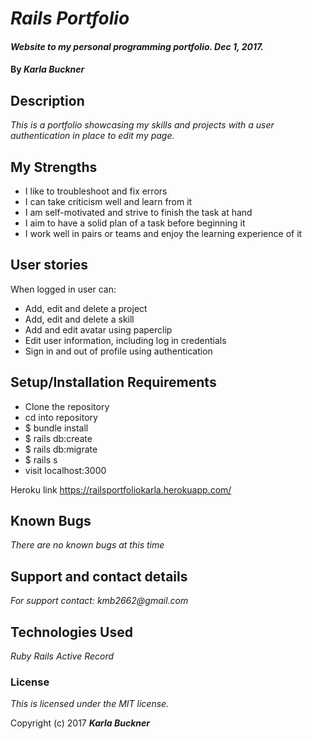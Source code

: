 # _Rails Portfolio_

#### _Website to my personal programming portfolio. Dec 1, 2017._

#### By _**Karla Buckner**_

## Description

_This is a portfolio showcasing my skills and projects with a user authentication in place to edit my page._

## My Strengths

* I like to troubleshoot and fix errors
* I can take criticism well and learn from it
* I am self-motivated and strive to finish the task at hand
* I aim to have a solid plan of a task before beginning it
* I work well in pairs or teams and enjoy the learning experience of it

## User stories

When logged in user can:
* Add, edit and delete a project
* Add, edit and delete a skill
* Add and edit avatar using paperclip
* Edit user information, including log in credentials
* Sign in and out of profile using authentication

## Setup/Installation Requirements

* Clone the repository
* cd into repository
* $ bundle install
* $ rails db:create
* $ rails db:migrate
* $ rails s
* visit localhost:3000

Heroku link https://railsportfoliokarla.herokuapp.com/

## Known Bugs

_There are no known bugs at this time_

## Support and contact details

_For support contact:
  kmb2662@gmail.com_

## Technologies Used

_Ruby_
_Rails_
_Active Record_


### License

*This is licensed under the MIT license.*

Copyright (c) 2017 **_Karla Buckner_**
